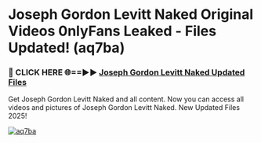 # Joseph Gordon Levitt Naked Original Videos 0nlyFans Leaked - Files Updated! (aq7ba)

<h3>🔴 CLICK HERE 🌐==►► <a href="https://tinyurl.com/yckcrads" rel="nofollow">Joseph Gordon Levitt Naked Updated Files</a></h3>

Get Joseph Gordon Levitt Naked and all content. Now you can access all videos and pictures of Joseph Gordon Levitt Naked. New Updated Files 2025!

[![aq7ba](https://i.imgur.com/hpKpOFt.gif)](https://tinyurl.com/yckcrads)
